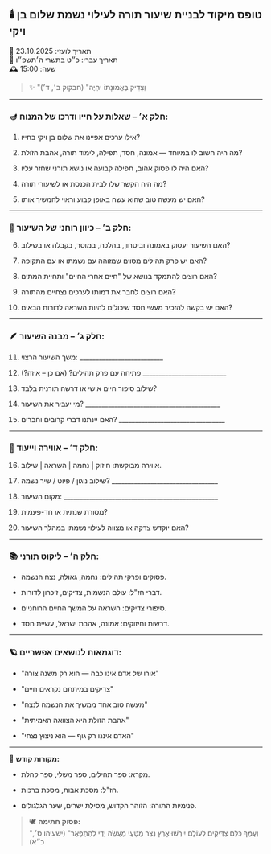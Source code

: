 ## 🕯️ טופס מיקוד לבניית שיעור תורה לעילוי נשמת שלום בן ויקי

📅 תאריך לועזי: 23.10.2025  
📆 תאריך עברי: כ״ט בתשרי ה׳תשפ״ו  
🕰️ שעה: 15:00

> ✨ "וְצַדִּיק בֶּאֱמוּנָתוֹ יִחְיֶה" (חבקוק ב׳, ד׳)

---

### 🪔 חלק א׳ – שאלות על חייו ודרכו של המנוח:

1. אילו ערכים אפיינו את שלום בן ויקי בחייו?
    
2. מה היה חשוב לו במיוחד — אמונה, חסד, תפילה, לימוד תורה, אהבת הזולת?
    
3. האם היה לו פסוק אהוב, תפילה קבועה או נושא תורני שחזר עליו?
    
4. מה היה הקשר שלו לבית הכנסת או לשיעורי תורה?
    
5. האם יש מעשה טוב שהוא עשה באופן קבוע וראוי להמשיך אותו?
    

---

### 📖 חלק ב׳ – כיוון רוחני של השיעור:

6. האם השיעור יעסוק באמונה וביטחון, בהלכה, במוסר, בקבלה או בשילוב?
    
7. האם יש פרק תהילים מסוים שמזוהה עם נשמתו או עם התקופה?
    
8. האם רוצים להתמקד בנושא של "חיים אחרי החיים" ותחיית המתים?
    
9. האם רוצים לחבר את דמותו לערכים נצחיים מהתורה?
    
10. האם יש בקשה להזכיר מעשי חסד שיכולים להיות השראה לדורות הבאים?
    

---

### 🪶 חלק ג׳ – מבנה השיעור:

11. משך השיעור הרצוי: __________________________
    
12. פתיחה עם פרק תהילים? (אם כן – איזה?) __________________________
    
13. שילוב סיפור חיים אישי או דרשה תורנית בלבד?
    
14. מי יעביר את השיעור? __________________________________________
    
15. האם יינתנו דברי קרובים וחברים? _________________________________
    

---

### 🌿 חלק ד׳ – אווירה וייעוד:

16. אווירה מבוקשת: חיזוק | נחמה | השראה | שילוב.
    
17. שילוב ניגון / פיוט / שיר נשמה? _________________________________
    
18. מקום השיעור: ________________________________________________
    
19. מסורת שנתית או חד-פעמית?
    
20. האם יוקדש צדקה או מצווה לעילוי נשמתו במהלך השיעור?
    

---

### 📚 חלק ה׳ – ליקוט תורני:

- פסוקים ופרקי תהילים: נחמה, גאולה, נצח הנשמה.
    
- דברי חז"ל: עולם הנשמות, צדיקים, זיכרון לדורות.
    
- סיפורי צדיקים: השראה על המשך החיים הרוחניים.
    
- דרשות וחיזוקים: אמונה, אהבת ישראל, עשיית חסד.
    

---

### 🪐 דוגמאות לנושאים אפשריים:

- "אורו של אדם אינו כבה — הוא רק משנה צורה"
    
- "צדיקים במיתתם נקראים חיים"
    
- "מעשה טוב אחד ממשיך את הנשמה לנצח"
    
- "אהבת הזולת היא הצוואה האמיתית"
    
- "האדם איננו רק גוף — הוא ניצוץ נצחי"
    

---

📿 **מקורות קודש:**

- מקרא: ספר תהילים, ספר משלי, ספר קהלת.
    
- חז"ל: מסכת אבות, מסכת ברכות.
    
- פנימיות התורה: הזוהר הקדוש, מסילת ישרים, שער הגלגולים.
    

> 🕊️ **פסוק חתימה:**  
> "וְעַמֵּךְ כֻּלָּם צַדִּיקִים לְעוֹלָם יִירְשׁוּ אָרֶץ נֵצֶר מַטָּעַי מַעֲשֵׂה יָדַי לְהִתְפָּאֵר" (ישעיהו ס׳, כ״א)